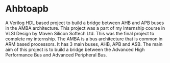 # Ahbtoapb
A Verilog HDL based project to build a bridge between AHB and APB buses in the AMBA architecture. 
This project was a part of my Internship course in VLSI Design by Maven Silicon Softech Ltd. 
This was the final project to complete my internship.
The AMBA is a bus architecture that is common in ARM based processors. It has 3 main buses, AHB, APB and ASB.
The main aim of this project is to build a bridge between the Advanced High Performance Bus and Advanced Peripheral Bus.

